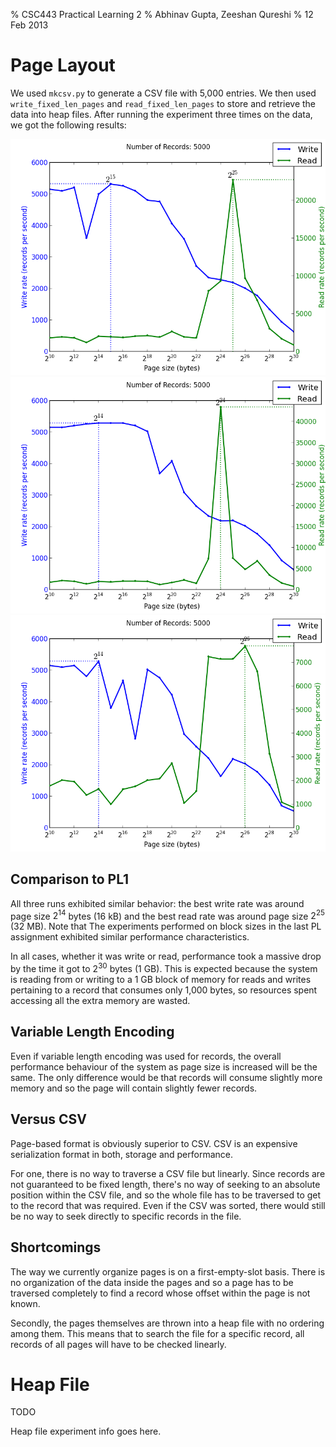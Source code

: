 % CSC443 Practical Learning 2
% Abhinav Gupta, Zeeshan Qureshi
% 12 Feb 2013

<!-- vim:set tw=72 spell: -->

Page Layout
===========

We used `mkcsv.py` to generate a CSV file with 5,000 entries. We then
used `write_fixed_len_pages` and `read_fixed_len_pages` to store and
retrieve the data into heap files. After running the experiment three
times on the data, we got the following results:

![First run][] ![Second run][] ![Third run][]

  [First run]: plot-1.png "First run"
  [Second run]: plot-2.png "Second run"
  [Third run]: plot-3.png "Third run"

Comparison to PL1
-----------------

All three runs exhibited similar behavior: the best write rate was
around page size $2^{14}$ bytes (16 kB) and the best read rate was
around page size $2^{25}$ (32 MB). Note that The experiments performed
on block sizes in the last PL assignment exhibited similar performance
characteristics.

In all cases, whether it was write or read, performance took a massive
drop by the time it got to $2^{30}$ bytes (1 GB). This is expected
because the system is reading from or writing to a 1 GB block of memory
for reads and writes pertaining to a record that consumes only 1,000
bytes, so resources spent accessing all the extra memory are wasted.

Variable Length Encoding
------------------------

Even if variable length encoding was used for records, the overall
performance behaviour of the system as page size is increased will be
the same. The only difference would be that records will consume
slightly more memory and so the page will contain slightly fewer
records.

Versus CSV
----------

Page-based format is obviously superior to CSV. CSV is an expensive
serialization format in both, storage and performance. 

For one, there is no way to traverse a CSV file but linearly. Since
records are not guaranteed to be fixed length, there's no way of seeking
to an absolute position within the CSV file, and so the whole file has
to be traversed to get to the record that was required. Even if the CSV
was sorted, there would still be no way to seek directly to specific
records in the file.

Shortcomings
------------

The way we currently organize pages is on a first-empty-slot basis.
There is no organization of the data inside the pages and so a page has
to be traversed completely to find a record whose offset within the page
is not known.

Secondly, the pages themselves are thrown into a heap file with no
ordering among them. This means that to search the file for a specific
record, all records of all pages will have to be checked linearly.

Heap File
=========

TODO

Heap file experiment info goes here.
